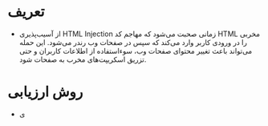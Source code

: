 # تعریف
- از آسیب‌پذیری HTML Injection زمانی صحبت می‌شود که مهاجم کد HTML مخربی را در ورودی کاربر وارد می‌کند که سپس در صفحات وب رندر می‌شود. این حمله می‌تواند باعث تغییر محتوای صفحات وب، سوءاستفاده از اطلاعات کاربران و حتی تزریق اسکریپت‌های مخرب به صفحات شود.

# روش ارزیابی
- ی
